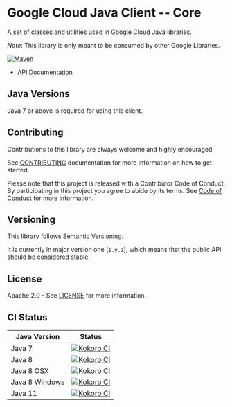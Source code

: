 # Google Cloud Java Client -- Core

A set of classes and utilities used in Google Cloud Java libraries.

*Note*: This library is only meant to be consumed by other Google Libraries.

[![Maven](https://img.shields.io/maven-central/v/com.google.cloud/google-cloud-core.svg)](https://img.shields.io/maven-central/v/com.google.cloud/google-cloud-core.svg)

- [API Documentation][api-docs]

## Java Versions

Java 7 or above is required for using this client.

## Contributing

Contributions to this library are always welcome and highly encouraged.

See [CONTRIBUTING][contributing] documentation for more information on how to get started.

Please note that this project is released with a Contributor Code of Conduct. By participating in
this project you agree to abide by its terms. See [Code of Conduct][code-of-conduct] for more
information.

## Versioning

This library follows [Semantic Versioning][semver].

It is currently in major version one (``1.y.z``), which means that the public API should be
considered stable.

## License

Apache 2.0 - See [LICENSE][license] for more information.

## CI Status

Java Version | Status
------------ | ------
Java 7 | [![Kokoro CI](https://storage.googleapis.com/cloud-devrel-public/java/badges/java-core/java7.svg)](https://storage.googleapis.com/cloud-devrel-public/java/badges/java-core/java7.html)
Java 8 | [![Kokoro CI](https://storage.googleapis.com/cloud-devrel-public/java/badges/java-core/java8.svg)](https://storage.googleapis.com/cloud-devrel-public/java/badges/java-core/java8.html)
Java 8 OSX | [![Kokoro CI](https://storage.googleapis.com/cloud-devrel-public/java/badges/java-core/java8-osx.svg)](https://storage.googleapis.com/cloud-devrel-public/java/badges/java-core/java8-osx.html)
Java 8 Windows | [![Kokoro CI](https://storage.googleapis.com/cloud-devrel-public/java/badges/java-core/java8-win.svg)](https://storage.googleapis.com/cloud-devrel-public/java/badges/java-core/java8-win.html)
Java 11 | [![Kokoro CI](https://storage.googleapis.com/cloud-devrel-public/java/badges/java-core/java11.svg)](https://storage.googleapis.com/cloud-devrel-public/java/badges/java-core/java11.html)


[contributing]: https://github.com/googleapis/java-core/blob/main/CONTRIBUTING.md
[code-of-conduct]: https://github.com/googleapis/java-core/blob/main/CODE_OF_CONDUCT.md
[license]: https://github.com/googleapis/java-core/blob/main/LICENSE
[semver]: http://semver.org/
[cloud-platform]: https://cloud.google.com/
[api-docs]: https://googleapis.dev/java/google-cloud-core/latest

